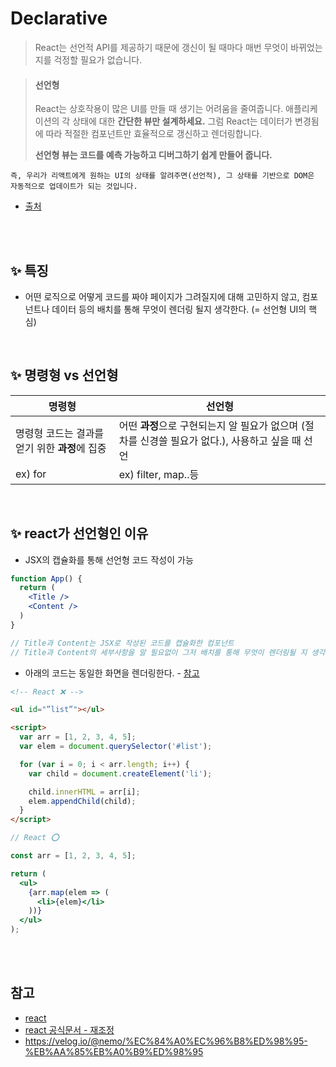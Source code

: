# Declarative

> React는 선언적 API를 제공하기 때문에 갱신이 될 때마다 매번 무엇이 바뀌었는지를 걱정할 필요가 없습니다.

> #### 선언형
>
> React는 상호작용이 많은 UI를 만들 때 생기는 어려움을 줄여줍니다. 애플리케이션의 각 상태에 대한 **간단한 뷰만 설계하세요.** 그럼 React는 데이터가 변경됨에 따라 적절한 컴포넌트만 효율적으로 갱신하고 렌더링합니다.
>
> **선언형 뷰는 코드를 예측 가능하고 디버그하기 쉽게 만들어 줍니다.**

```
즉, 우리가 리액트에게 원하는 UI의 상태를 알려주면(선언적), 그 상태를 기반으로 DOM은 자동적으로 업데이트가 되는 것입니다.
```

- [출처](https://programming119.tistory.com/240)

<br>
<br>

## ✨ 특징

- 어떤 로직으로 어떻게 코드를 짜야 페이지가 그려질지에 대해 고민하지 않고, 컴포넌트나 데이터 등의 배치를 통해 무엇이 렌더링 될지 생각한다. (= 선언형 UI의 핵심)

<br>

## ✨ 명령형 vs 선언형

| 명령형                                         | 선언형                                                                                            |
| ---------------------------------------------- | ------------------------------------------------------------------------------------------------- |
| 명령형 코드는 결과를 얻기 위한 **과정**에 집중 | 어떤 **과정**으로 구현되는지 알 필요가 없으며 (절차를 신경쓸 필요가 없다.), 사용하고 싶을 때 선언 |
| ex) for                                        | ex) filter, map..등                                                                               |

<br>

## ✨ react가 선언형인 이유

- JSX의 캡슐화를 통해 선언형 코드 작성이 가능

```jsx
function App() {
  return (
    <Title />
    <Content />
  )
}

// Title과 Content는 JSX로 작성된 코드를 캡슐화한 컴포넌트
// Title과 Content의 세부사항을 알 필요없이 그저 배치를 통해 무엇이 렌더링될 지 생각할 수 있다.
```

- 아래의 코드는 동일한 화면을 렌더링한다. - [참고](https://egas.tistory.com/2)

```html
<!-- React ❌ -->

<ul id="”list”"></ul>

<script>
  var arr = [1, 2, 3, 4, 5];
  var elem = document.querySelector('#list');

  for (var i = 0; i < arr.length; i++) {
    var child = document.createElement('li');

    child.innerHTML = arr[i];
    elem.appendChild(child);
  }
</script>
```

```jsx
// React ⭕️

const arr = [1, 2, 3, 4, 5];

return (
  <ul>
    {arr.map(elem => (
      <li>{elem}</li>
    ))}
  </ul>
);
```

<br>
<br>

## 참고

- [react](https://ko.reactjs.org/)
- [react 공식문서 - 재조정](https://ko.reactjs.org/docs/reconciliation.html#gatsby-focus-wrapper)
- https://velog.io/@nemo/%EC%84%A0%EC%96%B8%ED%98%95-%EB%AA%85%EB%A0%B9%ED%98%95
